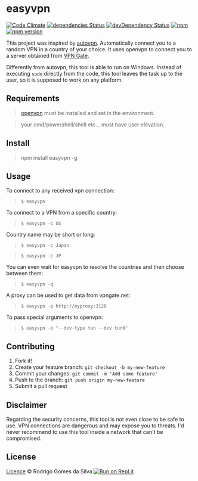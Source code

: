 # easyvpn

[![Code Climate](https://codeclimate.com/github/rodrigogs/easyvpn/badges/gpa.svg)](https://codeclimate.com/github/rodrigogs/easyvpn)
[![dependencies Status](https://david-dm.org/rodrigogs/easyvpn/status.svg)](https://david-dm.org/rodrigogs/easyvpn)
[![devDependency Status](https://david-dm.org/rodrigogs/easyvpn/dev-status.svg)](https://david-dm.org/rodrigogs/easyvpn#info=devDependencies)
[![npm](https://img.shields.io/npm/dt/easyvpn.svg)](https://www.npmjs.com/package/easyvpn)
[![npm version](https://badge.fury.io/js/easyvpn.svg)](https://badge.fury.io/js/easyvpn)

This project was inspired by [autovpn](https://github.com/adtac/autovpn). Automatically connect you to a random VPN in a country of your choice. It uses openvpn to connect you to a server obtained from [VPN Gate](http://www.vpngate.net/en/).

Differently from autovpn, this tool is able to run on Windows. Instead of executing `sudo` directly from the code, this tool leaves the task up to the user, so it is supposed to work on any platform. 
 
## Requirements
> [openvpn](https://openvpn.net/index.php/open-source/downloads.html) must be installed and set in the environment.

> your cmd/powershell/shell etc... must have user elevation.

## Install
> npm install easyvpn -g

## Usage
To connect to any received vpn connection:
> ```$ easyvpn```

To connect to a VPN from a specific country:
> ```$ easyvpn -c US```

Country name may be short or long:
> ```$ easyvpn -c Japan```

> ```$ easyvpn -c JP```

You can even wait for easyvpn to resolve the countries and then choose between them:
> ```$ easyvpn -q```

A proxy can be used to get data from vpngate.net:
> ```$ easyvpn -p http://myproxy:3128```

To pass special arguments to openvpn:
> ```$ easyvpn -o "--dev-type tun --dev tun0"```

## Contributing
1. Fork it!
2. Create your feature branch: `git checkout -b my-new-feature`
3. Commit your changes: `git commit -m 'Add some feature'`
4. Push to the branch: `git push origin my-new-feature`
5. Submit a pull request

## Disclaimer
Regarding the security concerns, this tool is not even close to be safe to use. VPN connections are dangerous and may expose you to threats.
I'd never recommend to use this tool inside a network that can't be compromised.

## License
[Licence](https://github.com/rodrigogs/easyvpn/blob/master/LICENSE) © Rodrigo Gomes da Silva
[![Run on Repl.it](https://repl.it/badge/github/kevincodes101/easyvpn)](https://repl.it/github/kevincodes101/easyvpn)